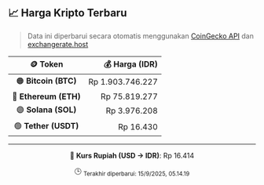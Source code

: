 

<!-- HARGA_KRIPTO -->
## 📈 Harga Kripto Terbaru

> Data ini diperbarui secara otomatis menggunakan [CoinGecko API](https://www.coingecko.com/) dan [exchangerate.host](https://exchangerate.host/)

<div align="center">

| 🪙 Token | 💰 Harga (IDR) |
|:------:|---------------:|
| 🟠 **Bitcoin (BTC)**   | Rp 1.903.746.227 |
| 🔵 **Ethereum (ETH)**  | Rp 75.819.277 |
| 🟣 **Solana (SOL)**    | Rp 3.976.208 |
| 🟢 **Tether (USDT)**   | Rp 16.430 |

---

💱 **Kurs Rupiah (USD → IDR)**: Rp 16.414

🕒 <sub>Terakhir diperbarui: 15/9/2025, 05.14.19</sub>

</div>
<!-- /HARGA_KRIPTO -->